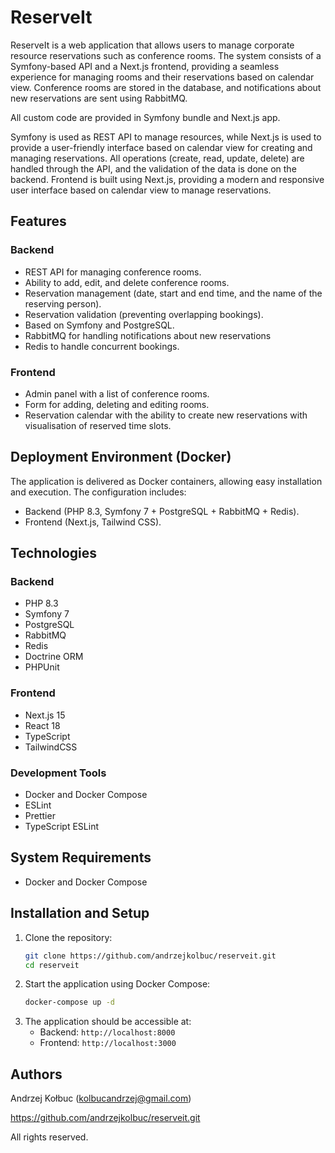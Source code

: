 # ReserveIt

ReserveIt is a web application that allows users to manage corporate resource reservations such as conference rooms. The system consists of a Symfony-based API and a Next.js frontend, providing a seamless experience for managing rooms and their reservations based on calendar view.
Conference rooms are stored in the database, and notifications about new reservations are sent using RabbitMQ. 

All custom code are provided in Symfony bundle and Next.js app.

Symfony is used as REST API to manage resources, while Next.js is used to provide a user-friendly interface based on calendar view for creating and managing reservations.
All operations (create, read, update, delete) are handled through the API, and the validation of the data is done on the backend.
Frontend is built using Next.js, providing a modern and responsive user interface based on calendar view to manage reservations.

## Features

### Backend 

- REST API for managing conference rooms.
- Ability to add, edit, and delete conference rooms.
- Reservation management (date, start and end time, and the name of the reserving person).
- Reservation validation (preventing overlapping bookings).
- Based on Symfony and PostgreSQL.
- RabbitMQ for handling notifications about new reservations
- Redis to handle concurrent bookings.

### Frontend 

- Admin panel with a list of conference rooms.
- Form for adding, deleting and editing rooms.
- Reservation calendar with the ability to create new reservations with visualisation of reserved time slots.

## Deployment Environment (Docker)

The application is delivered as Docker containers, allowing easy installation and execution. The configuration includes:

- Backend (PHP 8.3, Symfony 7 + PostgreSQL + RabbitMQ + Redis).
- Frontend (Next.js, Tailwind CSS).

## Technologies

### Backend
- PHP 8.3
- Symfony 7
- PostgreSQL
- RabbitMQ
- Redis
- Doctrine ORM 
- PHPUnit

### Frontend
- Next.js 15
- React 18
- TypeScript
- TailwindCSS 

### Development Tools
- Docker and Docker Compose
- ESLint 
- Prettier 
- TypeScript ESLint

## System Requirements

- Docker and Docker Compose

## Installation and Setup

1. Clone the repository:
   ```sh
   git clone https://github.com/andrzejkolbuc/reserveit.git
   cd reserveit
   ```
2. Start the application using Docker Compose:
   ```sh
   docker-compose up -d
   ```
3. The application should be accessible at:
   - Backend: `http://localhost:8000`
   - Frontend: `http://localhost:3000`

## Authors

Andrzej Kołbuc (kolbucandrzej@gmail.com)

https://github.com/andrzejkolbuc/reserveit.git

All rights reserved.
